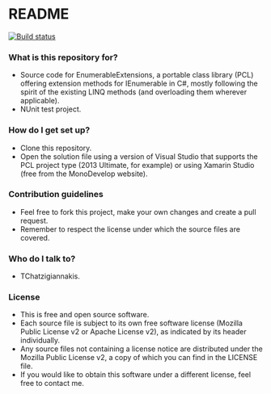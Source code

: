 # README #

[![Build status](https://ci.appveyor.com/api/projects/status/0s8ubdu1twm2d00q)](https://ci.appveyor.com/project/TChatzigiannakis/enumerableextensions)

### What is this repository for? ###

* Source code for EnumerableExtensions, a portable class library (PCL) offering extension methods for IEnumerable<T> in C#, mostly following the spirit of the existing LINQ methods (and overloading them wherever applicable).
* NUnit test project.

### How do I get set up? ###

* Clone this repository.
* Open the solution file using a version of Visual Studio that supports the PCL project type (2013 Ultimate, for example) or using Xamarin Studio (free from the MonoDevelop website).

### Contribution guidelines ###

* Feel free to fork this project, make your own changes and create a pull request.
* Remember to respect the license under which the source files are covered.

### Who do I talk to? ###

* TChatzigiannakis.

### License ###

* This is free and open source software. 
* Each source file is subject to its own free software license (Mozilla Public License v2 or Apache License v2), as indicated by its header individually.
* Any source files not containing a license notice are distributed under the Mozilla Public License v2, a copy of which you can find in the LICENSE file.
* If you would like to obtain this software under a different license, feel free to contact me.
